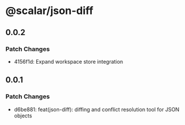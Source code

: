 # @scalar/json-diff

## 0.0.2

### Patch Changes

- 4156f1d: Expand workspace store integration

## 0.0.1

### Patch Changes

- d6be881: feat(json-diff): diffing and conflict resolution tool for JSON objects
